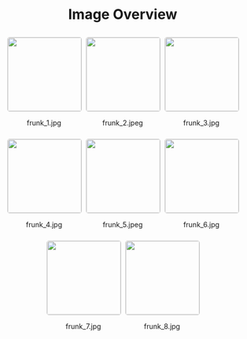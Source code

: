 <style>
    .image-gallery {
        display: flex;
        flex-wrap: wrap;
        gap: 10px;
        justify-content: center;
        padding: 10px;
    }
    .image-gallery img {
        width: 150px;
        height: auto;
        border: 1px solid #ddd;
        border-radius: 5px;
    }
    .image-gallery div {
        flex: 1 1 calc(33.333% - 20px); /* Three images per row on large screens */
        max-width: 150px;
        text-align: center;
    }
    @media (max-width: 768px) {
        .image-gallery div {
            flex: 1 1 calc(50% - 20px); /* Two images per row on medium screens */
        }
    }
    @media (max-width: 480px) {
        .image-gallery div {
            flex: 1 1 100%; /* One image per row on small screens */
        }
    }
</style>
<h1 style ="text-align: center;"> Image Overview </h1> <div class="image-gallery">
<div>
<img src="https://media.evkx.net/multimedia/technology/cargoandtowing/frunkcargo/frunk_1_st.jpg">
<p>frunk_1.jpg</p>
</div>
<div>
<img src="https://media.evkx.net/multimedia/technology/cargoandtowing/frunkcargo/frunk_2_st.jpeg">
<p>frunk_2.jpeg</p>
</div>
<div>
<img src="https://media.evkx.net/multimedia/technology/cargoandtowing/frunkcargo/frunk_3_st.jpg">
<p>frunk_3.jpg</p>
</div>
<div>
<img src="https://media.evkx.net/multimedia/technology/cargoandtowing/frunkcargo/frunk_4_st.jpg">
<p>frunk_4.jpg</p>
</div>
<div>
<img src="https://media.evkx.net/multimedia/technology/cargoandtowing/frunkcargo/frunk_5_st.jpeg">
<p>frunk_5.jpeg</p>
</div>
<div>
<img src="https://media.evkx.net/multimedia/technology/cargoandtowing/frunkcargo/frunk_6_st.jpg">
<p>frunk_6.jpg</p>
</div>
<div>
<img src="https://media.evkx.net/multimedia/technology/cargoandtowing/frunkcargo/frunk_7_st.jpg">
<p>frunk_7.jpg</p>
</div>
<div>
<img src="https://media.evkx.net/multimedia/technology/cargoandtowing/frunkcargo/frunk_8_st.jpg">
<p>frunk_8.jpg</p>
</div>
</div>
